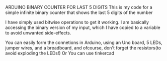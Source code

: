 ARDUINO BINARY COUNTER FOR LAST 5 DIGITS
This is my code for a simple infinite binary counter that shows the last 5 digits of the number

I have simply used bitwise operations to get it working.
I am basically accessing the binary version of my input, which I have copied to a variable to avoid unwanted side-effects.

You can easily form the connetions in Arduino, using an Uno board, 5 LEDs, jumper wires, and a breadboard, and ofcourse, 
don't forget the resistors(to avoid exploding the LEDs!)
Or
You can use tinkercad

